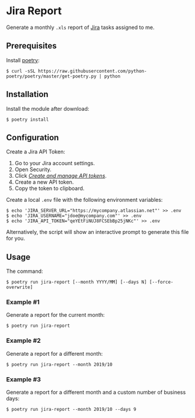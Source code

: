 # Jira Report

Generate a monthly `.xls` report of [Jira](https://jira.atlassian.com/) tasks assigned to me.

## Prerequisites

Install [poetry](https://python-poetry.org/):

```shell
$ curl -sSL https://raw.githubusercontent.com/python-poetry/poetry/master/get-poetry.py | python
```

## Installation

Install the module after download:

```shell
$ poetry install
```

## Configuration

Create a Jira API Token:

1. Go to your Jira account settings.
2. Open Security.
3. Click *[Create and manage API tokens](https://id.atlassian.com/manage-profile/security/api-tokens)*.
4. Create a new API token.
5. Copy the token to clipboard.

Create a local `.env` file with the following environment variables:

```shell
$ echo 'JIRA_SERVER_URL="https://mycompany.atlassian.net"' >> .env
$ echo 'JIRA_USERNAME="jdoe@mycompany.com"' >> .env
$ echo 'JIRA_API_TOKEN="qeYEtFiNUJ8FCSEbBp25jNKc"' >> .env
```

Alternatively, the script will show an interactive prompt to generate this file for you. 

## Usage

The command:

```shell
$ poetry run jira-report [--month YYYY/MM] [--days N] [--force-overwrite]
```

### Example #1

Generate a report for the current month:

```shell
$ poetry run jira-report
```

### Example #2

Generate a report for a different month:

```shell
$ poetry run jira-report --month 2019/10
```

### Example #3

Generate a report for a different month and a custom number of business days:

```shell
$ poetry run jira-report --month 2019/10 --days 9
```
